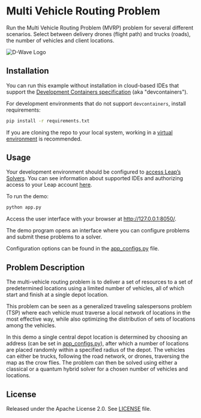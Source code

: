 

# Multi Vehicle Routing Problem

Run the Multi Vehicle Routing Problem (MVRP) problem for several different scenarios. Select between
delivery drones (flight path) and trucks (roads), the number of vehicles and client locations.

![D-Wave Logo](assets/app.png)

## Installation
You can run this example without installation in cloud-based IDEs that support the [Development Containers specification](https://containers.dev/supporting) (aka "devcontainers").

For development environments that do not support `devcontainers`, install requirements:

```bash
pip install -r requirements.txt
```

If you are cloning the repo to your local system, working in a [virtual environment](https://docs.python.org/3/library/venv.html) is recommended.

## Usage
Your development environment should be configured to [access Leap’s Solvers](https://docs.ocean.dwavesys.com/en/stable/overview/sapi.html). You can see information about supported IDEs and authorizing access to your Leap account [here](https://docs.dwavesys.com/docs/latest/doc_leap_dev_env.html).

To run the demo:

```bash
python app.py
```

Access the user interface with your browser at http://127.0.0.1:8050/.

The demo program opens an interface where you can configure problems and submit these problems to a solver.

Configuration options can be found in the [app_configs.py](app_configs.py) file.

## Problem Description

The multi-vehicle routing problem is to deliver a set of resources to a set of
predetermined locations using a limited number of vehicles, all of which start and finish at a
single depot location.

This problem can be seen as a generalized traveling salespersons problem (TSP) where each vehicle
must traverse a local network of locations in the most effective way, while also optimizing 
the distribution of sets of locations among the vehicles.

In this demo a single central depot location is determined by choosing an address (can be set in
[app_configs.py](app_configs.py)), after which a number of locations are placed randomly within a
specified radius of the depot. The vehicles can either be trucks, following the road network, or
drones, traversing the map as the crow flies. The problem can then be solved using either a
classical or a quantum hybrid solver for a chosen number of vehicles and locations.

## License

Released under the Apache License 2.0. See [LICENSE](LICENSE) file.
